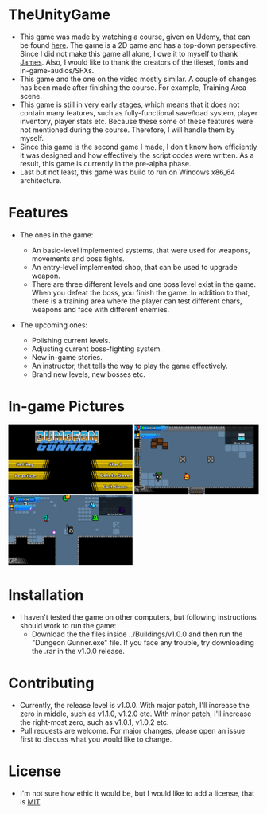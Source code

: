 # TheUnityGame

* This game was made by watching a course, given on Udemy, that can be found [here](https://www.udemy.com/course/unityroguelike/). The game is a 2D game and has a top-down perspective. Since I did not make this game all alone, I owe it to myself to thank [James](https://www.udemy.com/user/james-doyle-4/). Also, I would like to thank the creators of the tileset, fonts and in-game-audios/SFXs.
* This game and the one on the video mostly similar. A couple of changes has been made after finishing the course. For example, Training Area scene.
* This game is still in very early stages, which means that it does not contain many features, such as fully-functional save/load system, player inventory, player stats etc. Because these some of these features were not mentioned during the course. Therefore, I will handle them by myself.
* Since this game is the second game I made, I don't know how efficiently it was designed and how effectively the script codes were written. As a result, this game is currently in the pre-alpha phase.
* Last but not least, this game was build to run on Windows x86_64 architecture.

# Features
  * The ones in the game:
      * An basic-level implemented systems, that were used for weapons, movements and boss fights.
      * An entry-level implemented shop, that can be used to upgrade weapon.
      * There are three different levels and one boss level exist in the game. When you defeat the boss, you finish the game. In addition to that, there is a training area where the player can test different chars, weapons and face with different enemies.
      
  * The upcoming ones:
      * Polishing current levels.
      * Adjusting current boss-fighting system.
      * New in-game stories.
      * An instructor, that tells the way to play the game effectively.
      * Brand new levels, new bosses etc.
	  
# In-game Pictures

<img src="InGamePictures/TheGameTwo_picture_0.png" width="250"> <img src="InGamePictures/TheGameTwo_picture_1.png" width="250"> <img src="InGamePictures/TheGameTwo_picture_2.png" width="250">

# Installation

* I haven't tested the game on other computers, but following instructions should work to run the game:
	* Download the the files inside ../Buildings/v1.0.0 and then run the "Dungeon Gunner.exe" file. If you face any trouble, try downloading the .rar in the v1.0.0 release.

# Contributing
* Currently, the release level is v1.0.0. With major patch, I'll increase the zero in middle, such as v1.1.0, v1.2.0 etc. With minor patch, I'll increase the right-most zero, such as v1.0.1, v1.0.2 etc.
* Pull requests are welcome. For major changes, please open an issue first to discuss what you would like to change.

# License
* I'm not sure how ethic it would be, but I would like to add a license, that is [MIT](https://choosealicense.com/licenses/mit/).
